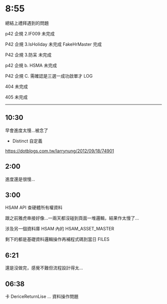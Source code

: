 # 8:55

總結上禮拜遇到的問題

p42 企規 2.IF009 未完成

P42 企規 3.IsHoliday 未完成 FakeHrMaster 完成

P42 企規 3.防呆 未完成

p42 企規 b. HSMA 未完成

P42 企規 C. 需確認是三選一成功啟單才 LOG

404 未完成

405 未完成

---

## 10:30

早會進度太慢...被念了

* Distinct 自定義

<https://dotblogs.com.tw/larrynung/2012/09/18/74901>

## 2:00

進度還是很慢...

## 3:00

HSAM API 查硬體所有權資料

跟之前雅虎串接好像...一兩天都沒碰到頁面一堆邏輯，結果作太慢了...

涉及另一個資料庫 HSAM 內的 HSAM_ASSET_MASTER

剩下的都是基礎資料邏輯操作再補程式碼到當日 FILES

## 6:21

還是沒做完，感覺不難但流程設計得太...

## 06:38

卡 DericeReturnLise ... 資料操作問題
